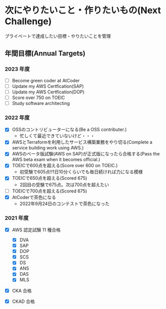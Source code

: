 # 次にやりたいこと・作りたいもの(Next Challenge)

プライベートで達成したい目標・やりたいことを管理

## 年間目標(Annual Targets)

### 2023 年度

- [ ] Become green coder at AtCoder
- [ ] Update my AWS Certfication(SAP)
- [ ] Update my AWS Certfication(DOP)
- [ ] Score over 750 on TOEIC
- [ ] Study software architecting

### 2022 年度

- [x] OSSのコントリビューターになる(Be a OSS contributer.)
  - 忙しくて最近できていないけど・・・
- [x] AWSとTerraformを利用したサービス構築業務をやり切る(Complete a service building work using AWS.)
- [x] AWSのベータ版試験(AWS on SAP)が正式版になったら合格する(Pass the AWS beta exam when it becomes official.)
- [x] TOEICで600点を超える(Score over 600 on TOEIC.)
  - 初受験で605点!!1日10分くらいでも毎日続ければ力になる模様
- [x] TOEICで650点を超える(Scored 675)
  - 2回目の受験で675点。次は700点を超えたい
- [ ] TOEICで700点を超える(Scored 675)
- [x] AtCoderで茶色になる
  - 2022年9月24日のコンテストで茶色になった

### 2021 年度

- [x] AWS 認定試験 11 種合格
  - [x] DVA
  - [x] SAP
  - [x] DOP
  - [x] SCS
  - [x] DS
  - [x] ANS
  - [x] DAS
  - [x] MLS
- [x] CKA 合格
- [x] CKAD 合格

